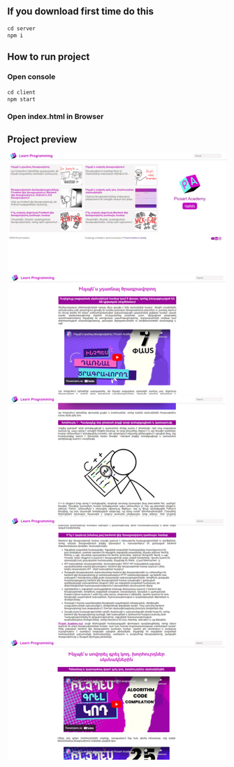## If you download first time do this
	cd server
	npm i

## How to run project

### Open console

	cd client
	npm start

### Open index.html in Browser

## Project preview

![Index](previewImages/index.png "index.html")
![post](previewImages/post.png "post header text")
![postImg](previewImages/post__img.png "post img")
![postListLink](previewImages/post_list_link.png "post list and link")
![postVideo](previewImages/post_video.png "post video")